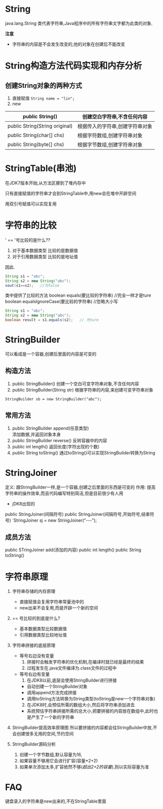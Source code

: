 # String 
java.lang.String 类代表字符串,Java程序中的所有字符串文字都为此类的对象.

**注意**
 - 字符串的内容是不会发生改变的,他的对象在创建后不能改变


# String构造方法代码实现和内存分析

## 创建String对象的两种方式
1. 直接赋值 `String name = "lin";`
2. new

| public String()                | 创建空白字符串,不含任何内容   |
| ------------------------------ | ---------------- |
| public String(String original) | 根据传入的字符串,创建字符串对象 |
| public String(char[] chs)      | 根据字符数组,创建字符串对象   |
| public String(byte[] chs)      | 根据字节数组,创建字符串对象   |

# StringTable(串池)
在JDK7版本开始,从方法区挪到了堆内存中

只有直接赋值的字符串才会到StringTable中,用new会在堆中开辟空间

用双引号赋值可以实现复用




# 字符串的比较
' == '号比较的是什么??
1. 对于基本数据类型
		比较的是数据值
2. 对于引用数据类型
		比较的是地址值

因此.
```java
String s1 = "abc";
String s2 = new String("abc");
sout(s1==s2);   //为false
```

类中提供了比较的方法
boolean equals(要比较的字符串)   //完全一样才是ture
boolean equalsIgnoreCase(要比较的字符串)   //忽略大小写
```java
String s1 = "abc";
String s2 = new String("abc");
boolean result = s1.equals(s2);   // 为ture
```

# StringBuilder
可以看成是一个容器,创建后里面的内容是可变的

## 构造方法
1. public StringBuilder()
	创建一个空白可变字符串对象,不含任何内容
2. public StringBuilder(String str)
	根据字符串的内容,来创建可变字符串对象

`StringBuilder sb = new StringBuilder("abc");`

## 常用方法
1. public StringBuilder append(任意类型)  
	添加数据,并返回对象本身
2. public StringBuilder reverse()
	反转容器中的内容
3. public int length()
	返回长度(字符出现的个数)
4. public String toString()
	通过toString()可以实现StringBuilder转换为String

# StringJoiner
定义:
	跟StringBuilder一样,是一个容器,创建之后里面的东西是可变的
作用:
	提高字符串的操作效率,而且代码编写特别简洁,但是目前很少有人用

 - jDK8出现的

public StringJoiner(间隔符号)
public StringJoiner(间隔符号,开始符号,结束符号)
`StringJoiner sj = new StringJoiner("---");

## 成员方法
public STringJoiner add(添加的内容)
public int length()
public String toString()

# 字符串原理

1. 字符串存储的内存原理
	- 直接赋值会复用字符串常量池中的
	- new出来不会复用,而是开辟一个新的空间
2. == 号比较的到底是什么?
	- 基本数据类型比较数据值
	- 引用数据类型比较地址值
3. 字符串拼接的底层原理
	- 等号右边没有变量
		1. 拼接时会触发字符串的优化机制,在编译时就已经是最终的结果
		2. 过程发生在.java文件编译为.class文件的过程中
	- 等号右边有变量
		1. 在JDK8以前,底层会使用StringBuilder进行拼接
		- 自动创建一个StringBuilder对象
		- 调用append方法完成拼接
		- 调用toString方法转换为String类型(toString是new一个字符串对象)
		2. 在JDK8时,会预估所需的数组大小,然后将字符串添加进去
		- 系统预估字符串拼接所需的总大小,把要拼接的内容放在数组中,此时也是产生了一个新的字符串
4. StringBuilder提高效率原理图
	所以要拼接的内容都会往StringBuilder中放,不会创建很多无用的空间,节约空间	
	
5. StringBuilder源码分析
	1. 创建一个字节数组,默认容量为16,
	2. 如果容量不够用它会进行扩容(容量*2+2)
	3. 如果单次添加太多,扩容依然不够(*超出2+2的容量*),则以实际容量为准



 




# FAQ
键盘录入的字符串是new出来的,不在StringTable里面








